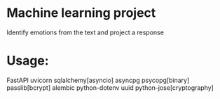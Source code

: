 # Machine learning project

Identify emotions from the text and project a response


# Usage:
  FastAPI
  uvicorn
  sqlalchemy[asyncio]
  asyncpg
  psycopg[binary]
  passlib[bcrypt]
  alembic
  python-dotenv
  uuid
  python-jose[cryptography]
